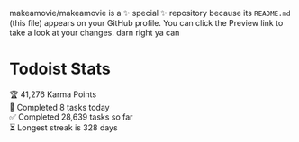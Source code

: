 makeamovie/makeamovie is a ✨ special ✨ repository because its `README.md` (this file) appears on your GitHub profile.
You can click the Preview link to take a look at your changes. darn right ya can

# Todoist Stats

<!-- TODO-IST:START -->
🏆  41,276 Karma Points           
🌸  Completed 8 tasks today           
✅  Completed 28,639 tasks so far           
⏳  Longest streak is 328 days
<!-- TODO-IST:END -->